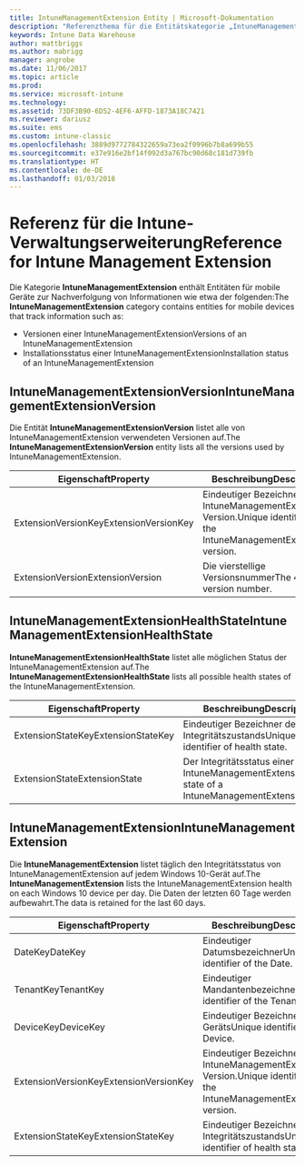 ```yaml
---
title: IntuneManagementExtension Entity | Microsoft-Dokumentation
description: "Referenzthema für die Entitätskategorie „IntuneManagementExtension“ von Entitätensammlungen in der Intune Data Warehouse-API."
keywords: Intune Data Warehouse
author: mattbriggs
ms.author: mabrigg
manager: angrobe
ms.date: 11/06/2017
ms.topic: article
ms.prod: 
ms.service: microsoft-intune
ms.technology: 
ms.assetid: 73DF3B90-6D52-4EF6-AFFD-1873A18C7421
ms.reviewer: dariusz
ms.suite: ems
ms.custom: intune-classic
ms.openlocfilehash: 3889d9772784322659a73ea2f0996b7b8a699b55
ms.sourcegitcommit: e37e916e2bf14f092d3a767bc90d68c181d739fb
ms.translationtype: HT
ms.contentlocale: de-DE
ms.lasthandoff: 01/03/2018
---
```

# <a name="reference-for-intune-management-extension"></a><span data-ttu-id="6a9ae-104">Referenz für die Intune-Verwaltungserweiterung</span><span class="sxs-lookup"><span data-stu-id="6a9ae-104">Reference for Intune Management Extension</span></span>

<span data-ttu-id="6a9ae-105">Die Kategorie **IntuneManagementExtension** enthält Entitäten für mobile Geräte zur Nachverfolgung von Informationen wie etwa der folgenden:</span><span class="sxs-lookup"><span data-stu-id="6a9ae-105">The **IntuneManagementExtension** category contains entities for mobile devices that track information such as:</span></span>

  -  <span data-ttu-id="6a9ae-106">Versionen einer IntuneManagementExtension</span><span class="sxs-lookup"><span data-stu-id="6a9ae-106">Versions of an IntuneManagementExtension</span></span>
  -  <span data-ttu-id="6a9ae-107">Installationsstatus einer IntuneManagementExtension</span><span class="sxs-lookup"><span data-stu-id="6a9ae-107">Installation status of an IntuneManagementExtension</span></span>

## <a name="intunemanagementextensionversion"></a><span data-ttu-id="6a9ae-108">IntuneManagementExtensionVersion</span><span class="sxs-lookup"><span data-stu-id="6a9ae-108">IntuneManagementExtensionVersion</span></span>

<span data-ttu-id="6a9ae-109">Die Entität **IntuneManagementExtensionVersion** listet alle von IntuneManagementExtension verwendeten Versionen auf.</span><span class="sxs-lookup"><span data-stu-id="6a9ae-109">The **IntuneManagementExtensionVersion** entity lists all the versions used by IntuneManagementExtension.</span></span>

| <span data-ttu-id="6a9ae-110">Eigenschaft</span><span class="sxs-lookup"><span data-stu-id="6a9ae-110">Property</span></span>  | <span data-ttu-id="6a9ae-111">Beschreibung</span><span class="sxs-lookup"><span data-stu-id="6a9ae-111">Description</span></span> | <span data-ttu-id="6a9ae-112">Beispiel</span><span class="sxs-lookup"><span data-stu-id="6a9ae-112">Example</span></span> |
|---------|------------|--------|
| <span data-ttu-id="6a9ae-113">ExtensionVersionKey</span><span class="sxs-lookup"><span data-stu-id="6a9ae-113">ExtensionVersionKey</span></span> |<span data-ttu-id="6a9ae-114">Eindeutiger Bezeichner für die IntuneManagementExtension-Version.</span><span class="sxs-lookup"><span data-stu-id="6a9ae-114">Unique identifier of the IntuneManagementExtension version.</span></span> | <span data-ttu-id="6a9ae-115">1</span><span class="sxs-lookup"><span data-stu-id="6a9ae-115">1</span></span> |
| <span data-ttu-id="6a9ae-116">ExtensionVersion</span><span class="sxs-lookup"><span data-stu-id="6a9ae-116">ExtensionVersion</span></span> |<span data-ttu-id="6a9ae-117">Die vierstellige Versionsnummer</span><span class="sxs-lookup"><span data-stu-id="6a9ae-117">The 4 digit version number.</span></span> |<span data-ttu-id="6a9ae-118">1.0.2.0</span><span class="sxs-lookup"><span data-stu-id="6a9ae-118">1.0.2.0</span></span> |

## <a name="intunemanagementextensionhealthstate"></a><span data-ttu-id="6a9ae-119">IntuneManagementExtensionHealthState</span><span class="sxs-lookup"><span data-stu-id="6a9ae-119">IntuneManagementExtensionHealthState</span></span>

<span data-ttu-id="6a9ae-120">**IntuneManagementExtensionHealthState** listet alle möglichen Status der IntuneManagementExtension auf.</span><span class="sxs-lookup"><span data-stu-id="6a9ae-120">The **IntuneManagementExtensionHealthState** lists all possible health states of the IntuneManagementExtension.</span></span>

| <span data-ttu-id="6a9ae-121">Eigenschaft</span><span class="sxs-lookup"><span data-stu-id="6a9ae-121">Property</span></span>  | <span data-ttu-id="6a9ae-122">Beschreibung</span><span class="sxs-lookup"><span data-stu-id="6a9ae-122">Description</span></span> | <span data-ttu-id="6a9ae-123">Beispiel</span><span class="sxs-lookup"><span data-stu-id="6a9ae-123">Example</span></span> |
|---------|------------|--------|
| <span data-ttu-id="6a9ae-124">ExtensionStateKey</span><span class="sxs-lookup"><span data-stu-id="6a9ae-124">ExtensionStateKey</span></span> |<span data-ttu-id="6a9ae-125">Eindeutiger Bezeichner des Integritätszustands</span><span class="sxs-lookup"><span data-stu-id="6a9ae-125">Unique identifier of health state.</span></span> | <span data-ttu-id="6a9ae-126">2</span><span class="sxs-lookup"><span data-stu-id="6a9ae-126">2</span></span> |
| <span data-ttu-id="6a9ae-127">ExtensionState</span><span class="sxs-lookup"><span data-stu-id="6a9ae-127">ExtensionState</span></span> |<span data-ttu-id="6a9ae-128">Der Integritätsstatus einer IntuneManagementExtension</span><span class="sxs-lookup"><span data-stu-id="6a9ae-128">Health state of a IntuneManagementExtension.</span></span> | <span data-ttu-id="6a9ae-129">Healthy</span><span class="sxs-lookup"><span data-stu-id="6a9ae-129">Healthy</span></span> |

## <a name="intunemanagementextension"></a><span data-ttu-id="6a9ae-130">IntuneManagementExtension</span><span class="sxs-lookup"><span data-stu-id="6a9ae-130">IntuneManagementExtension</span></span>

<span data-ttu-id="6a9ae-131">Die **IntuneManagementExtension** listet täglich den Integritätsstatus von IntuneManagementExtension auf jedem Windows 10-Gerät auf.</span><span class="sxs-lookup"><span data-stu-id="6a9ae-131">The **IntuneManagementExtension** lists the IntuneManagementExtension health on each Windows 10 device per day.</span></span>
<span data-ttu-id="6a9ae-132">Die Daten der letzten 60 Tage werden aufbewahrt.</span><span class="sxs-lookup"><span data-stu-id="6a9ae-132">The data is retained for the last 60 days.</span></span> 


| <span data-ttu-id="6a9ae-133">Eigenschaft</span><span class="sxs-lookup"><span data-stu-id="6a9ae-133">Property</span></span>  | <span data-ttu-id="6a9ae-134">Beschreibung</span><span class="sxs-lookup"><span data-stu-id="6a9ae-134">Description</span></span> | <span data-ttu-id="6a9ae-135">Beispiel</span><span class="sxs-lookup"><span data-stu-id="6a9ae-135">Example</span></span> |
|---------|------------|--------|
| <span data-ttu-id="6a9ae-136">DateKey</span><span class="sxs-lookup"><span data-stu-id="6a9ae-136">DateKey</span></span> |<span data-ttu-id="6a9ae-137">Eindeutiger Datumsbezeichner</span><span class="sxs-lookup"><span data-stu-id="6a9ae-137">Unique identifier of the Date.</span></span> | <span data-ttu-id="6a9ae-138">123</span><span class="sxs-lookup"><span data-stu-id="6a9ae-138">123</span></span> |
| <span data-ttu-id="6a9ae-139">TenantKey</span><span class="sxs-lookup"><span data-stu-id="6a9ae-139">TenantKey</span></span> |<span data-ttu-id="6a9ae-140">Eindeutiger Mandantenbezeichner</span><span class="sxs-lookup"><span data-stu-id="6a9ae-140">Unique identifier of the Tenant.</span></span> | <span data-ttu-id="6a9ae-141">456</span><span class="sxs-lookup"><span data-stu-id="6a9ae-141">456</span></span> |
| <span data-ttu-id="6a9ae-142">DeviceKey</span><span class="sxs-lookup"><span data-stu-id="6a9ae-142">DeviceKey</span></span> |<span data-ttu-id="6a9ae-143">Eindeutiger Bezeichner des Geräts</span><span class="sxs-lookup"><span data-stu-id="6a9ae-143">Unique identifier of the Device.</span></span> | <span data-ttu-id="6a9ae-144">789</span><span class="sxs-lookup"><span data-stu-id="6a9ae-144">789</span></span> |
| <span data-ttu-id="6a9ae-145">ExtensionVersionKey</span><span class="sxs-lookup"><span data-stu-id="6a9ae-145">ExtensionVersionKey</span></span> |<span data-ttu-id="6a9ae-146">Eindeutiger Bezeichner für die IntuneManagementExtension-Version.</span><span class="sxs-lookup"><span data-stu-id="6a9ae-146">Unique identifier of the IntuneManagementExtension version.</span></span> | <span data-ttu-id="6a9ae-147">1</span><span class="sxs-lookup"><span data-stu-id="6a9ae-147">1</span></span> |
| <span data-ttu-id="6a9ae-148">ExtensionStateKey</span><span class="sxs-lookup"><span data-stu-id="6a9ae-148">ExtensionStateKey</span></span>|<span data-ttu-id="6a9ae-149">Eindeutiger Bezeichner des Integritätszustands</span><span class="sxs-lookup"><span data-stu-id="6a9ae-149">Unique identifier of health state.</span></span> | <span data-ttu-id="6a9ae-150">2</span><span class="sxs-lookup"><span data-stu-id="6a9ae-150">2</span></span> |
